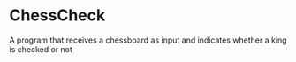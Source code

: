 # ChessCheck
A program that receives a chessboard as input and indicates whether a king is checked or not

